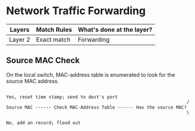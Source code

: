 # Network Traffic Forwarding
 Layers | Match Rules         | What's done at the layer? |
--------|---------------------|---------------------------|
Layer 2 | Exact match         | Forwarding                |

## Source MAC Check

On the local switch, MAC-address table is enumerated to look for the source MAC address.
```
                                                                      Yes, reset time stamp; send to dest's port
                                                                    /
Source MAC ------ Check MAC-Address Table ------ Has the source MAC?
                                                                    \
                                                                      No, add an record; flood out

```
